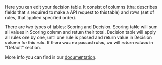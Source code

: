 Here you can edit your decision table. It consist of columns (that describes fields that is required to make a API request to this table) and rows (set of rules, that applied specified order).

There are two types of tables: Scoring and Decision. Scoring table will sum all values in Scoring column and return their total. Decision table will apply all rules one by one, until one rule is passed and return value in Decision column for this rule. If there was no passed rules, we will return values in "Default" section.

More info you can find in our [documentation](http://nebo15.github.io/qbill.docs/gandalf.html#decision-table).
